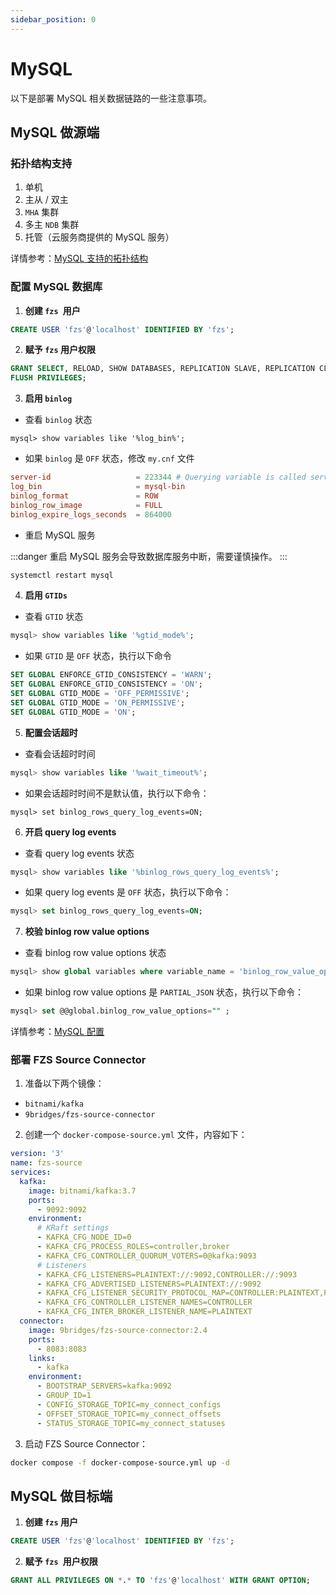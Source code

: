 ```yaml
---
sidebar_position: 0
---
```


# MySQL

以下是部署 MySQL 相关数据链路的一些注意事项。

## MySQL 做源端

### 拓扑结构支持

1. 单机
2. 主从 / 双主
3. `MHA` 集群
4. 多主 `NDB` 集群
5. 托管（云服务商提供的 MySQL 服务）

详情参考：[MySQL 支持的拓扑结构](https://debezium.io/documentation/reference/2.5/connectors/mysql.html#supported-mysql-topologies)

### 配置 MySQL 数据库

1. **创建 `fzs `用户**

```sql
CREATE USER 'fzs'@'localhost' IDENTIFIED BY 'fzs';
```

2. **赋予 `fzs` 用户权限**

```sql
GRANT SELECT, RELOAD, SHOW DATABASES, REPLICATION SLAVE, REPLICATION CLIENT ON *.* TO 'fzs' IDENTIFIED BY 'fzs';
FLUSH PRIVILEGES;
```

3. **启用 `binlog`**

  - 查看 `binlog` 状态

  ```
  mysql> show variables like '%log_bin%';
  ```

  - 如果 `binlog` 是 `OFF` 状态，修改 `my.cnf` 文件

  ```cnf
  server-id                   = 223344 # Querying variable is called server_id, e.g. SELECT variable_value FROM information_schema.global_variables WHERE variable_name='server_id';
  log_bin                     = mysql-bin
  binlog_format               = ROW
  binlog_row_image            = FULL
  binlog_expire_logs_seconds  = 864000
  ```

 - 重启 MySQL 服务

  :::danger
  重启 MySQL 服务会导致数据库服务中断，需要谨慎操作。
  :::

  ```bash
  systemctl restart mysql
  ```

4. **启用 `GTIDs`**

  - 查看 `GTID` 状态

  ```sql
  mysql> show variables like '%gtid_mode%';
  ```

  - 如果 `GTID` 是 `OFF` 状态，执行以下命令

  ```sql
  SET GLOBAL ENFORCE_GTID_CONSISTENCY = 'WARN';
  SET GLOBAL ENFORCE_GTID_CONSISTENCY = 'ON';
  SET GLOBAL GTID_MODE = 'OFF_PERMISSIVE';
  SET GLOBAL GTID_MODE = 'ON_PERMISSIVE';
  SET GLOBAL GTID_MODE = 'ON';
  ```

5. **配置会话超时**

  - 查看会话超时时间

  ```sql
  mysql> show variables like '%wait_timeout%';
  ```

  - 如果会话超时时间不是默认值，执行以下命令：

  ```
  mysql> set binlog_rows_query_log_events=ON;
  ```

6. **开启 query log events**

  - 查看 query log events 状态

  ```sql
  mysql> show variables like '%binlog_rows_query_log_events%';
  ```

  - 如果 query log events 是 `OFF` 状态，执行以下命令：

  ```sql
  mysql> set binlog_rows_query_log_events=ON;
  ```

7. **校验 binlog row value options**

  - 查看 binlog row value options 状态

  ```sql
  mysql> show global variables where variable_name = 'binlog_row_value_options';
  ```

  - 如果 binlog row value options 是 `PARTIAL_JSON` 状态，执行以下命令：

  ```sql
  mysql> set @@global.binlog_row_value_options="" ;
  ```

详情参考：[MySQL 配置](https://debezium.io/documentation/reference/2.5/connectors/mysql.html#setting-up-mysql)

### 部署 FZS Source Connector

1. 准备以下两个镜像：

  - `bitnami/kafka`
  - `9bridges/fzs-source-connector`

2. 创建一个 `docker-compose-source.yml` 文件，内容如下：

  ```yml
  version: '3'
  name: fzs-source
  services:
    kafka:
      image: bitnami/kafka:3.7
      ports:
        - 9092:9092
      environment:
        # KRaft settings
        - KAFKA_CFG_NODE_ID=0
        - KAFKA_CFG_PROCESS_ROLES=controller,broker
        - KAFKA_CFG_CONTROLLER_QUORUM_VOTERS=0@kafka:9093
        # Listeners
        - KAFKA_CFG_LISTENERS=PLAINTEXT://:9092,CONTROLLER://:9093
        - KAFKA_CFG_ADVERTISED_LISTENERS=PLAINTEXT://:9092
        - KAFKA_CFG_LISTENER_SECURITY_PROTOCOL_MAP=CONTROLLER:PLAINTEXT,PLAINTEXT:PLAINTEXT
        - KAFKA_CFG_CONTROLLER_LISTENER_NAMES=CONTROLLER
        - KAFKA_CFG_INTER_BROKER_LISTENER_NAME=PLAINTEXT
    connector:
      image: 9bridges/fzs-source-connector:2.4
      ports:
        - 8083:8083
      links:
        - kafka
      environment:
        - BOOTSTRAP_SERVERS=kafka:9092
        - GROUP_ID=1
        - CONFIG_STORAGE_TOPIC=my_connect_configs
        - OFFSET_STORAGE_TOPIC=my_connect_offsets
        - STATUS_STORAGE_TOPIC=my_connect_statuses
  ```

3. 启动 FZS Source Connector：

  ```bash
  docker compose -f docker-compose-source.yml up -d
  ```

## MySQL 做目标端

1. **创建 `fzs` 用户**

```sql
CREATE USER 'fzs'@'localhost' IDENTIFIED BY 'fzs';
```

2. **赋予 `fzs `用户权限**

```sql
GRANT ALL PRIVILEGES ON *.* TO 'fzs'@'localhost' WITH GRANT OPTION;
```

